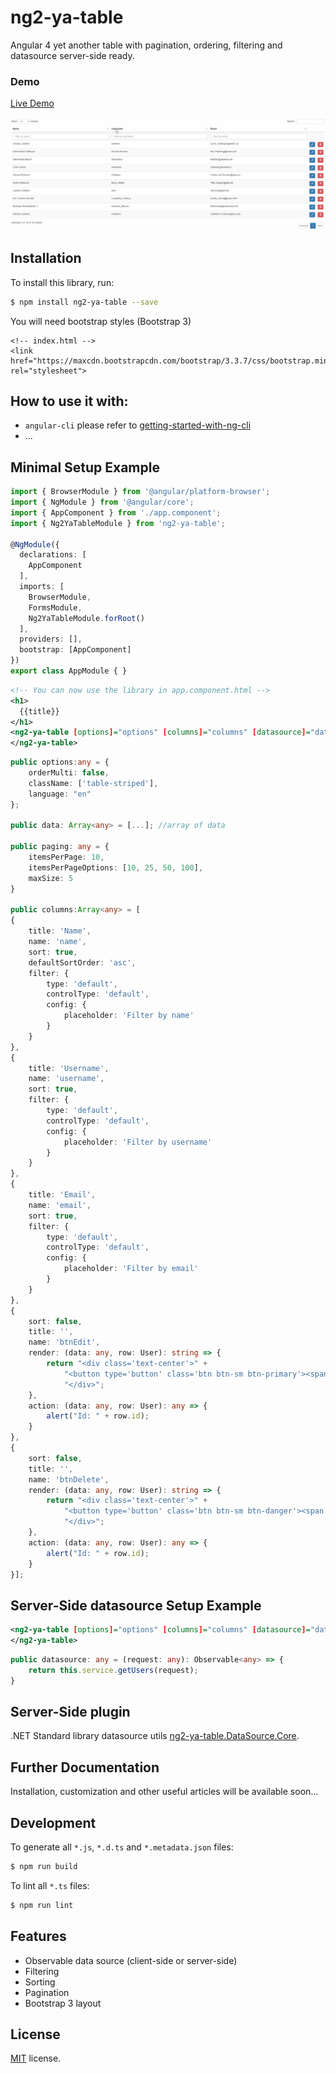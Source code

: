 # ng2-ya-table

Angular 4 yet another table with pagination, ordering, filtering and datasource server-side ready.


### Demo

<a target="_blank" href="https://vitocmpl.github.io/ng2-ya-table/">Live Demo</a>

![alt tag](demo/src/assets/img/demo.gif)


## Installation

To install this library, run:

```bash
$ npm install ng2-ya-table --save
```

You will need bootstrap styles (Bootstrap 3)

```
<!-- index.html -->
<link href="https://maxcdn.bootstrapcdn.com/bootstrap/3.3.7/css/bootstrap.min.css" rel="stylesheet">
```


## How to use it with:
 - `angular-cli` please refer to [getting-started-with-ng-cli](https://github.com/vitocmpl/ng2-ya-table/tree/master/docs/getting-started/ng-cli.md)
 - ...


## Minimal Setup Example

```typescript
import { BrowserModule } from '@angular/platform-browser';
import { NgModule } from '@angular/core';
import { AppComponent } from './app.component';
import { Ng2YaTableModule } from 'ng2-ya-table';

@NgModule({
  declarations: [
    AppComponent
  ],
  imports: [
    BrowserModule,
    FormsModule,
    Ng2YaTableModule.forRoot()
  ],
  providers: [],
  bootstrap: [AppComponent]
})
export class AppModule { }
```

```xml
<!-- You can now use the library in app.component.html -->
<h1>
  {{title}}
</h1>
<ng2-ya-table [options]="options" [columns]="columns" [datasource]="data" [paging]="paging">
</ng2-ya-table>
```

```typescript
public options:any = {
    orderMulti: false,
    className: ['table-striped'],
    language: "en"
};

public data: Array<any> = [...]; //array of data

public paging: any = {
    itemsPerPage: 10,
    itemsPerPageOptions: [10, 25, 50, 100],
    maxSize: 5
}

public columns:Array<any> = [
{ 
    title: 'Name', 
    name: 'name', 
    sort: true, 
    defaultSortOrder: 'asc',  
    filter: {
        type: 'default', 
        controlType: 'default',
        config: {
            placeholder: 'Filter by name'
        }
    } 
},
{ 
    title: 'Username', 
    name: 'username', 
    sort: true, 
    filter: {
        type: 'default', 
        controlType: 'default',
        config: {
            placeholder: 'Filter by username'
        }
    } 
},
{ 
    title: 'Email', 
    name: 'email', 
    sort: true, 
    filter: {
        type: 'default', 
        controlType: 'default',
        config: {
            placeholder: 'Filter by email'
        }
    } 
},
{ 
    sort: false, 
    title: '', 
    name: 'btnEdit',
    render: (data: any, row: User): string => {
        return "<div class='text-center'>" +
            "<button type='button' class='btn btn-sm btn-primary'><span class='glyphicon glyphicon-pencil'></span></button> " +
            "</div>";
    },
    action: (data: any, row: User): any => {
        alert("Id: " + row.id);
    }
},
{ 
    sort: false, 
    title: '', 
    name: 'btnDelete',
    render: (data: any, row: User): string => {
        return "<div class='text-center'>" +
            "<button type='button' class='btn btn-sm btn-danger'><span class='glyphicon glyphicon-trash'></span></button> " +
            "</div>";
    },
    action: (data: any, row: User): any => {
        alert("Id: " + row.id);
    }
}];
```


## Server-Side datasource Setup Example

```xml
<ng2-ya-table [options]="options" [columns]="columns" [datasource]="datasource" [paging]="paging">
</ng2-ya-table>
```

```typescript
public datasource: any = (request: any): Observable<any> => {
    return this.service.getUsers(request);
}
```


## Server-Side plugin

.NET Standard library datasource utils [ng2-ya-table.DataSource.Core](https://github.com/vitocmpl/ng2-ya-table.DataSource.Core).


## Further Documentation

Installation, customization and other useful articles will be available soon...


## Development

To generate all `*.js`, `*.d.ts` and `*.metadata.json` files:

```bash
$ npm run build
```

To lint all `*.ts` files:

```bash
$ npm run lint
```


## Features
* Observable data source (client-side or server-side)
* Filtering
* Sorting
* Pagination
* Bootstrap 3 layout


## License

[MIT](LICENSE) license.
